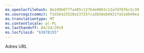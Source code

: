 ```yaml
---
ms.openlocfilehash: 0e2d9b0777a485c1276de0803c12a7d76fbc5c39
ms.sourcegitcommit: f1d16425528e237257ca3b58eb49217a514849ea
ms.translationtype: MT
ms.contentlocale: pl-PL
ms.lasthandoff: 04/24/2019
ms.locfileid: "63878155"
---
```

Adres URL